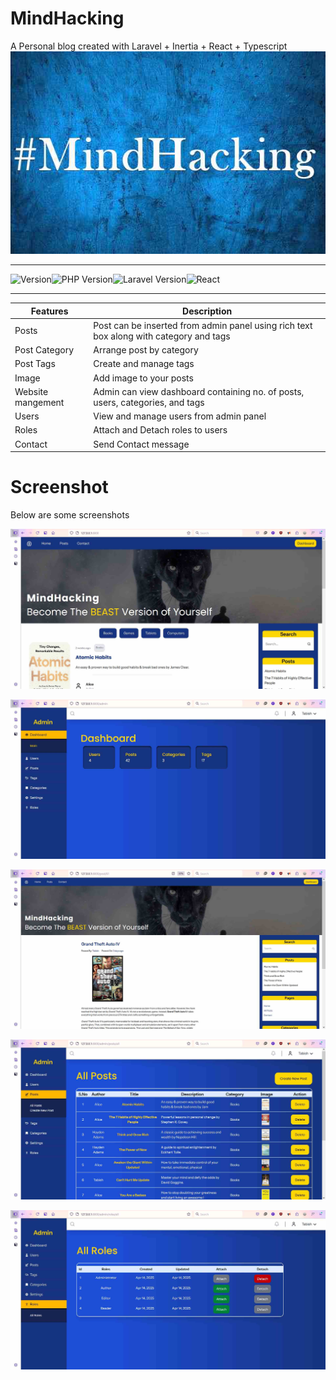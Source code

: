 # MindHacking

A Personal blog created with Laravel + Inertia + React + Typescript
![MindHacking Logo](public/images/screenshots/MindHackingLogo.jpg)

---

![Version](https://img.shields.io/badge/version-0.9-blue)![PHP Version](https://img.shields.io/badge/PHP-%5E8.2-navy)![Laravel Version](https://img.shields.io/badge/laravel-%5E12-red)![React](https://img.shields.io/badge/react-%5E19-purple)

---

| Features          | Description                                                                            |
| ----------------- | -------------------------------------------------------------------------------------- |
| Posts             | Post can be inserted from admin panel using rich text box along with category and tags |
| Post Category     | Arrange post by category                                                               |
| Post Tags         | Create and manage tags                                                                 |
| Image             | Add image to your posts                                                                |
| Website mangement | Admin can view dashboard containing no. of posts, users, categories, and tags          |
| Users             | View and manage users from admin panel                                                 |
| Roles             | Attach and Detach roles to users                                                       |
| Contact           | Send Contact message                                                                   |

# Screenshot

Below are some screenshots

![main blog](public/images/screenshots/frontend.jpg)

![admin panel](public/images/screenshots/admin%20panel.jpg)

![single post](public/images/screenshots/Single%20post.jpg)

![admin posts](public/images/screenshots/admin%20posts.jpg)

![roles](public/images/screenshots/Roles.jpg)

